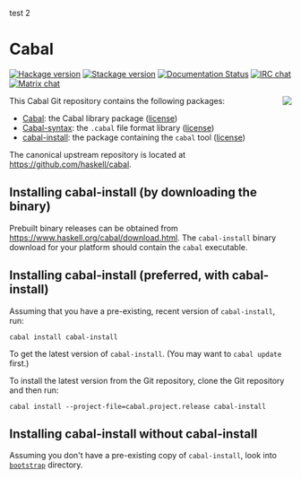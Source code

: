 test 2

# Cabal

[![Hackage version](https://img.shields.io/hackage/v/Cabal.svg?label=Hackage)](https://hackage.haskell.org/package/Cabal)
[![Stackage version](https://www.stackage.org/package/Cabal/badge/lts?label=Stackage)](https://www.stackage.org/package/Cabal)
[![Documentation Status](http://readthedocs.org/projects/cabal/badge/?version=latest)](http://cabal.readthedocs.io/en/latest/?badge=latest)
[![IRC chat](https://img.shields.io/badge/chat-via%20libera-brightgreen.svg)](https://web.libera.chat/#hackage)
[![Matrix chat](https://img.shields.io/badge/chat-via%20matrix-brightgreen.svg)](https://matrix.to/#/#hackage:libera.chat)

<img src="https://www.haskell.org/cabal/images/Cabal-light.png" align="right">

This Cabal Git repository contains the following packages:

 * [Cabal](Cabal/README.md): the Cabal library package ([license](Cabal/LICENSE))
 * [Cabal-syntax](Cabal-syntax/README.md): the `.cabal` file format library ([license](Cabal-syntax/LICENSE))
 * [cabal-install](cabal-install/README.md): the package containing the `cabal` tool ([license](cabal-install/LICENSE))

The canonical upstream repository is located at
https://github.com/haskell/cabal.

Installing cabal-install (by downloading the binary)
----------------------------------------------------

Prebuilt binary releases can be obtained from https://www.haskell.org/cabal/download.html.
The `cabal-install` binary download for your platform should contain the `cabal` executable.

Installing cabal-install (preferred, with cabal-install)
--------------------------------------------------------

Assuming that you have a pre-existing, recent version of `cabal-install`, run:

```
cabal install cabal-install
```

To get the latest version of `cabal-install`. (You may want to `cabal update` first.)

To install the latest version from the Git repository, clone the
Git repository and then run:

```
cabal install --project-file=cabal.project.release cabal-install
```

Installing cabal-install without cabal-install
----------------------------------------------

Assuming you don't have a pre-existing copy of `cabal-install`,
look into [`bootstrap`](bootstrap) directory.
